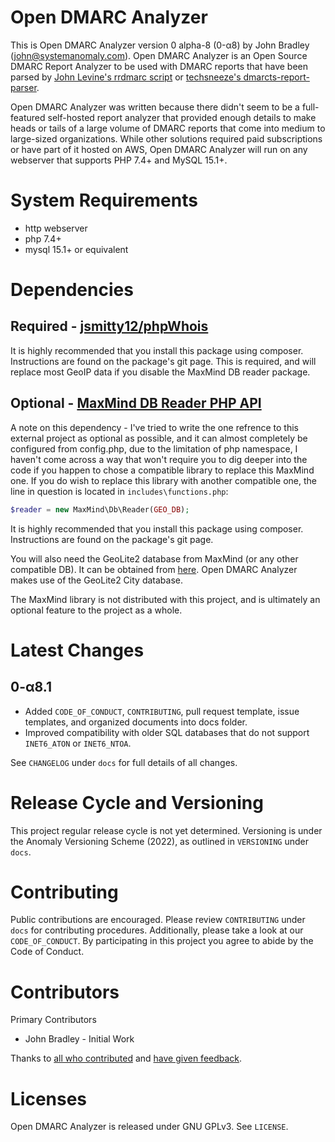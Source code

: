 # Open DMARC Analyzer

This is Open DMARC Analyzer version 0 alpha-8 (0-α8) by John Bradley (john@systemanomaly.com). Open DMARC Analyzer is an Open Source DMARC Report Analyzer to be used with DMARC reports that have been parsed by [John Levine's rrdmarc script](http://www.taugh.com/rddmarc/) or [techsneeze's dmarcts-report-parser](https://github.com/techsneeze/dmarcts-report-parser).

Open DMARC Analyzer was written because there didn't seem to be a full-featured self-hosted report analyzer that provided enough details to make heads or tails of a large volume of DMARC reports that come into medium to large-sized organizations. While other solutions required paid subscriptions or have part of it hosted on AWS, Open DMARC Analyzer will run on any webserver that supports PHP 7.4+ and MySQL 15.1+.

# System Requirements
- http webserver
- php 7.4+
- mysql 15.1+ or equivalent

# Dependencies

## Required - [jsmitty12/phpWhois](https://github.com/jsmitty12/phpWhois/)
It is highly recommended that you install this package using composer. Instructions are found on the package's git page. This is required, and will replace most GeoIP data if you disable the MaxMind DB reader package.

## Optional - [MaxMind DB Reader PHP API](https://github.com/maxmind/MaxMind-DB-Reader-php)
A note on this dependency - I've tried to write the one refrence to this external project as optional as possible, and it can almost completely be configured from config.php, due to the limitation of php namespace, I haven't come across a way that won't require you to dig deeper into the code if you happen to chose a compatible library to replace this MaxMind one. If you do wish to replace this library with another compatible one, the line in question is located in `includes\functions.php`:
```php
$reader = new MaxMind\Db\Reader(GEO_DB);
```

It is highly recommended that you install this package using composer. Instructions are found on the package's git page.

You will also need the GeoLite2 database from MaxMind (or any other compatible DB). It can be obtained from [here](https://dev.maxmind.com/geoip/geoip2/geolite2/). Open DMARC Analyzer makes use of the GeoLite2 City database.

The MaxMind library is not distributed with this project, and is ultimately an optional feature to the project as a whole.

# Latest Changes

## 0-α8.1

- Added `CODE_OF_CONDUCT`, `CONTRIBUTING`, pull request template, issue templates, and organized documents into docs folder.
- Improved compatibility with older SQL databases that do not support `INET6_ATON` or `INET6_NTOA`. 

See `CHANGELOG` under `docs` for full details of all changes.

# Release Cycle and Versioning

This project regular release cycle is not yet determined. Versioning is under the Anomaly Versioning Scheme (2022), as outlined in `VERSIONING` under `docs`.

# Contributing

Public contributions are encouraged. Please review `CONTRIBUTING` under `docs` for contributing procedures. Additionally, please take a look at our `CODE_OF_CONDUCT`. By participating in this project you agree to abide by the Code of Conduct.

# Contributors

Primary Contributors
- John Bradley - Initial Work

Thanks to [all who contributed](https://github.com/userjack6880/Open-DMARC-Analyzer/graphs/contributors) and [have given feedback](https://github.com/userjack6880/Open-DMARC-Analyzer/issues?q=is%3Aissue).

# Licenses

Open DMARC Analyzer is released under GNU GPLv3. See `LICENSE`.
